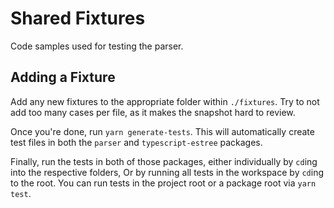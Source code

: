 # Shared Fixtures

Code samples used for testing the parser.

## Adding a Fixture

Add any new fixtures to the appropriate folder within `./fixtures`.
Try to not add too many cases per file, as it makes the snapshot hard to review.

Once you're done, run `yarn generate-tests`.
This will automatically create test files in both the `parser` and `typescript-estree` packages.

Finally, run the tests in both of those packages, either individually by `cd`ing into the respective folders,
Or by running all tests in the workspace by `cd`ing to the root.
You can run tests in the project root or a package root via `yarn test`.
